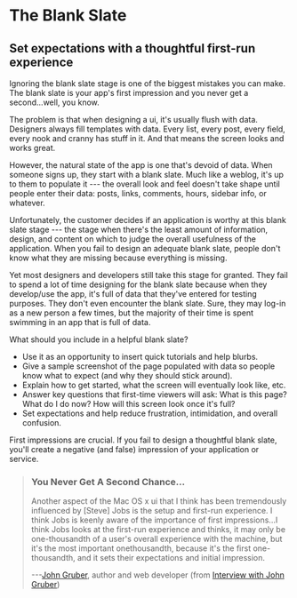 The Blank Slate
===============

Set expectations with a thoughtful first-run experience
-------------------------------------------------------

Ignoring the blank slate stage is one of the biggest mistakes you can
make. The blank slate is your app\'s first impression and you never get
a second\...well, you know.

The problem is that when designing a ui, it\'s usually flush with data.
Designers always fill templates with data. Every list, every post, every
field, every nook and cranny has stuff in it. And that means the screen
looks and works great.

However, the natural state of the app is one that\'s devoid of data.
When someone signs up, they start with a blank slate. Much like a
weblog, it\'s up to them to populate it --- the overall look and feel
doesn\'t take shape until people enter their data: posts, links,
comments, hours, sidebar info, or whatever.

Unfortunately, the customer decides if an application is worthy at this
blank slate stage --- the stage when there\'s the least amount of
information, design, and content on which to judge the overall
usefulness of the application. When you fail to design an adequate blank
slate, people don\'t know what they are missing because everything is
missing.

Yet most designers and developers still take this stage for granted.
They fail to spend a lot of time designing for the blank slate because
when they develop/use the app, it\'s full of data that they\'ve entered
for testing purposes. They don\'t even encounter the blank slate. Sure,
they may log-in as a new person a few times, but the majority of their
time is spent swimming in an app that is full of data.

What should you include in a helpful blank slate?

-   Use it as an opportunity to insert quick tutorials and help blurbs.
-   Give a sample screenshot of the page populated with data so people
    know what to expect (and why they should stick around).
-   Explain how to get started, what the screen will eventually look
    like, etc.
-   Answer key questions that first-time viewers will ask: What is this
    page? What do I do now? How will this screen look once it\'s full?
-   Set expectations and help reduce frustration, intimidation, and
    overall confusion.

First impressions are crucial. If you fail to design a thoughtful blank
slate, you\'ll create a negative (and false) impression of your
application or service.

> ### You Never Get A Second Chance\...
> 
> Another aspect of the Mac OS x ui that I think has been tremendously
> influenced by \[Steve\] Jobs is the setup and first-run experience. I
> think Jobs is keenly aware of the importance of first impressions\...I
> think Jobs looks at the first-run experience and thinks, it may only be
> one-thousandth of a user\'s overall experience with the machine, but
> it\'s the most important onethousandth, because it\'s the first
> one-thousandth, and it sets their expectations and initial impression.
> 
> ---[John Gruber](http://daringfireball.net/), author and web developer (from [Interview with John Gruber](http://www.guidebookgallery.org/articles/interviewwithjohngruber))
